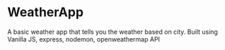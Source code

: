 # WeatherApp
A basic weather app that tells you the weather based on city. Built using Vanilla JS, express, nodemon, openweathermap API

